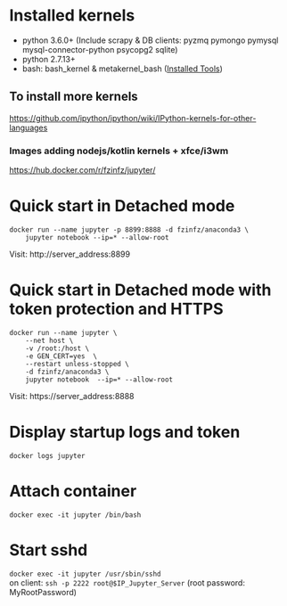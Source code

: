 # Installed kernels
- python 3.6.0+ (Include scrapy & DB clients: pyzmq pymongo pymysql mysql-connector-python psycopg2 sqlite)
- python 2.7.13+
- bash: bash_kernel & metakernel_bash ([Installed Tools](https://github.com/fzinfz/scripts/blob/master/install-tools.sh))

## To install more kernels
https://github.com/ipython/ipython/wiki/IPython-kernels-for-other-languages

### Images adding nodejs/kotlin kernels + xfce/i3wm
https://hub.docker.com/r/fzinfz/jupyter/

# Quick start in Detached mode
```
docker run --name jupyter -p 8899:8888 -d fzinfz/anaconda3 \
    jupyter notebook --ip=* --allow-root
```
Visit: http://server_address:8899

# Quick start in Detached mode with token protection and HTTPS
```
docker run --name jupyter \
    --net host \
    -v /root:/host \
    -e GEN_CERT=yes  \
    --restart unless-stopped \
    -d fzinfz/anaconda3 \
    jupyter notebook  --ip=* --allow-root
```    
Visit: https://server_address:8888

# Display startup logs and token
`docker logs jupyter`

# Attach container
`docker exec -it jupyter /bin/bash`

# Start sshd
`docker exec -it jupyter /usr/sbin/sshd`  
on client: `ssh -p 2222 root@$IP_Jupyter_Server` (root password: MyRootPassword)
